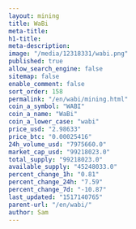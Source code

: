 ```yaml
---
layout: mining
title: WaBi
meta-title: 
h1-title: 
meta-description: 
image: "/media/12318331/wabi.png"
published: true
allow_search_engine: false
sitemap: false
enable_comment: false
sort_order: 158
permalink: "/en/wabi/mining.html"
coin_a_symbol: "WABI"
coin_a_name: "WaBi"
coin_a_lower_case: "wabi"
price_usd: "2.98633"
price_btc: "0.00025416"
24h_volume_usd: "7975660.0"
market_cap_usd: "99218023.0"
total_supply: "99218023.0"
available_supply: "45248033.0"
percent_change_1h: "0.81"
percent_change_24h: "7.59"
percent_change_7d: "-10.87"
last_updated: "1517140765"
parent-url: "/en/wabi/"
author: Sam
---
```


